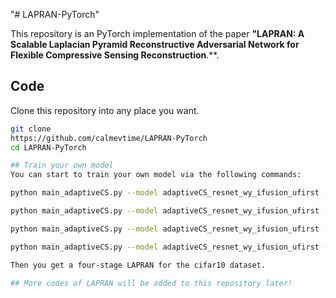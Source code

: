 "# LAPRAN-PyTorch"

This repository is an PyTorch implementation of the paper
**"LAPRAN: A Scalable Laplacian Pyramid Reconstructive Adversarial Network for Flexible Compressive Sensing Reconstruction**.**.

## Code
Clone this repository into any place you want.
```bash
git clone
https://github.com/calmevtime/LAPRAN-PyTorch
cd LAPRAN-PyTorch

## Train your own model
You can start to train your own model via the following commands:

python main_adaptiveCS.py --model adaptiveCS_resnet_wy_ifusion_ufirst --dataset cifar10 --stage 1 --cr 20 --gpu 0

python main_adaptiveCS.py --model adaptiveCS_resnet_wy_ifusion_ufirst --dataset cifar10 --stage 2 --cr 20 --gpu 0

python main_adaptiveCS.py --model adaptiveCS_resnet_wy_ifusion_ufirst --dataset cifar10 --stage 3 --cr 20 --gpu 0

python main_adaptiveCS.py --model adaptiveCS_resnet_wy_ifusion_ufirst --dataset cifar10 --stage 4 --cr 20 --gpu 0

Then you get a four-stage LAPRAN for the cifar10 dataset.

## More codes of LAPRAN will be added to this repository later!
